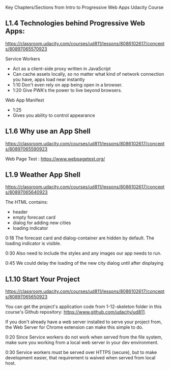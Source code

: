 
Key Chapters/Sections from Intro to Progressive Web Apps Udacity Course

## L1.4 Technologies behind Progressive Web Apps:

https://classroom.udacity.com/courses/ud811/lessons/8086102617/concepts/80897065570923

Service Workers
- Act as a client-side proxy written in JavaScript
- Can cache assets locally, so no matter what kind of network connection you have, apps load near instantly
- 1:10 Don't even rely on app being open in a browser.
- 1:20 Give PWA's the power to live beyond browsers.


Web App Manifest
- 1:25
- Gives you ability to control appearance

## L1.6 Why use an App Shell

https://classroom.udacity.com/courses/ud811/lessons/8086102617/concepts/80897065590923

Web Page Test : https://www.webpagetest.org/

## L1.9 Weather App Shell

https://classroom.udacity.com/courses/ud811/lessons/8086102617/concepts/80897065640923

The HTML contains:
- header
- empty forecast card
- dialog for adding new cities
- loading indicator

0:18 The forecast card and dialog-container are hidden by default.
The loading indicator is visible.

0:30 Also need to include the styles and any images our app needs to run.

0:45 We could delay the loading of the new city dialog until after displaying 

## L1.10 Start Your Project

https://classroom.udacity.com/courses/ud811/lessons/8086102617/concepts/80897065650923

You can get the project's application code from 1-12-skeleton folder in this course's Github repository: https://www.github.com/udacity/ud811.

If you don't already have a web server installed to serve your project from, the Web Server for Chrome extension can make this simple to do.

0:20 Since Service workers do not work when served from the file system, make sure you working from a local web server in your dev environment.

0:30 Service workers must be served over HTTPS (secure), but to make development easier, that requirement is waived when served from local host.  


